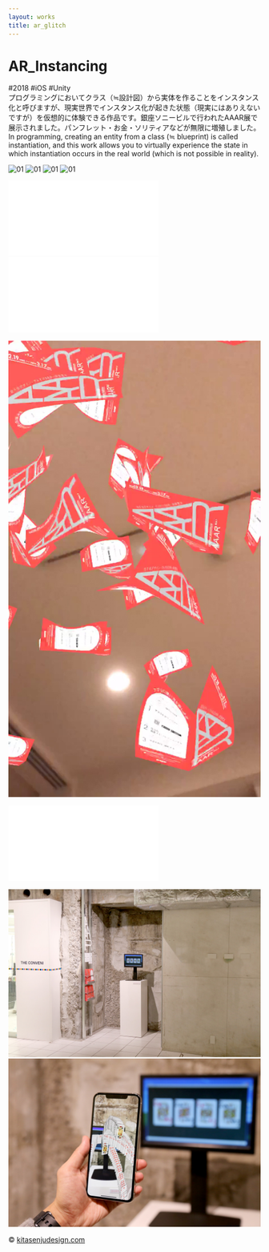 ```yaml
---
layout: works
title: ar_glitch
---
```


# AR_Instancing

<div class="tags">#2018 #iOS #Unity</div>

<div class="description">プログラミングにおいてクラス（≒設計図）から実体を作ることをインスタンス化と呼びますが、現実世界でインスタンス化が起きた状態（現実にはありえないですが）を仮想的に体験できる作品です。銀座ソニービルで行われたAAAR展で展示されました。パンフレット・お金・ソリティアなどが無限に増殖しました。
<br/>
In programming, creating an entity from a class (≒ blueprint) is called instantiation, and this work allows you to virtually experience the state in which instantiation occurs in the real world (which is not possible in reality).</div>


![01](./aaar01.jpg)
![01](./1000yenA.jpg)
![01](./1000yenB.jpg)
![01](./1000yenC.jpg)

<div class="videoB">
<iframe src="//player.vimeo.com/video/311863973" frameborder="0" webkitAllowFullScreen mozallowfullscreen allowFullScreen></iframe>
</div>

<div class="videoB">
<iframe src="//player.vimeo.com/video/317752750" frameborder="0" webkitAllowFullScreen mozallowfullscreen allowFullScreen></iframe>
</div>

![01](./aaar.jpg)

<div class="videoB">
<iframe src="//player.vimeo.com/video/313741764" frameborder="0" webkitAllowFullScreen mozallowfullscreen allowFullScreen></iframe>
</div>


![01](./a.jpg)
![01](./b.jpg)

<div class="footer">
  &copy; <a href="https://kitasenjudesign.com">kitasenjudesign.com</a>
</div>
